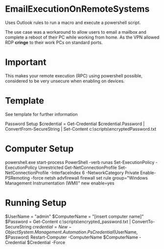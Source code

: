 # EmailExecutionOnRemoteSystems
Uses Outlook rules to run a macro and execute a powershell script.

The use case was a workaround to allow users to email a mailbox and complete a reboot of their PC while working from home.  As the VPN allowed RDP **cringe** to their work PCs on standard ports.

# Important
This makes your remote execution (RPC) using powershell possible, considered to be very unsecure when enabling on devices.

# Template
See template for further information

Password Setup
$credential = Get-Credential
$credential.Password | ConvertFrom-SecureString | Set-Content c:\scripts\encryptedPassword.txt


# Computer Setup
powershell.exe start-process PowerShell -verb runas
Set-ExecutionPolicy -ExecutionPolicy Unrestricted
Get-NetConnectionProfile
Set-NetConnectionProfile -InterfaceIndex 6 -NetworkCategory Private
Enable-PSRemoting -force
netsh advfirewall firewall set rule group="Windows Management Instrumentation (WMI)" new enable=yes


# Running Setup
$UserName = "admin"
$ComputerName = "[insert computer name]"
$Password = Get-Content c:\scripts\encrypted_password.txt | ConvertTo-SecureString
$credential = New-Object System.Management.Automation.PsCredential($UserName, $Password)
Restart-Computer -ComputerName $ComputerName -Credential $Credential -Force

